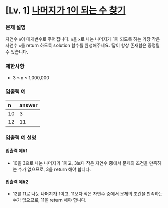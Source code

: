 # [Lv. 1] [나머지가 1이 되는 수 찾기](https://school.programmers.co.kr/learn/courses/30/lessons/87389?language=python3)

### 문제 설명
자연수 `n`이 매개변수로 주어집니다. `n`을 `x`로 나눈 나머지가 1이 되도록 하는 가장 작은 자연수 `x`를 return 하도록 solution 함수를 완성해주세요. 답이 항상 존재함은 증명될 수 있습니다.

### 제한사항
- 3 ≤ `n` ≤ 1,000,000

### 입출력 예
| n     | answer |
|:-----|:---------|
| 10   | 3        |
| 12   | 11       |

### 입출력 예 설명

#### 입출력 예#1
- 10을 3으로 나눈 나머지가 1이고, 3보다 작은 자연수 중에서 문제의 조건을 만족하는 수가 없으므로, 3을 return 해야 합니다.

#### 입출력 예#2
- 12를 11로 나눈 나머지가 1이고, 11보다 작은 자연수 중에서 문제의 조건을 만족하는 수가 없으므로, 11을 return 해야 합니다.
